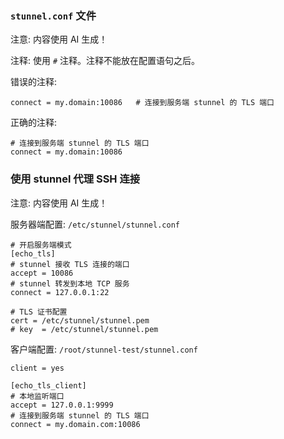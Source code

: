 ### `stunnel.conf` 文件

注意: 内容使用 AI 生成！

注释: 使用 `#` 注释。注释不能放在配置语句之后。

错误的注释:

```
connect = my.domain:10086   # 连接到服务端 stunnel 的 TLS 端口
```

正确的注释:

```
# 连接到服务端 stunnel 的 TLS 端口
connect = my.domain:10086
```

### 使用 stunnel 代理 SSH 连接

注意: 内容使用 AI 生成！

服务器端配置: `/etc/stunnel/stunnel.conf`

```
# 开启服务端模式
[echo_tls]
# stunnel 接收 TLS 连接的端口
accept = 10086
# stunnel 转发到本地 TCP 服务
connect = 127.0.0.1:22

# TLS 证书配置
cert = /etc/stunnel/stunnel.pem
# key  = /etc/stunnel/stunnel.pem
```

客户端配置: `/root/stunnel-test/stunnel.conf`

```
client = yes

[echo_tls_client]
# 本地监听端口
accept = 127.0.0.1:9999
# 连接到服务端 stunnel 的 TLS 端口
connect = my.domain.com:10086
```
